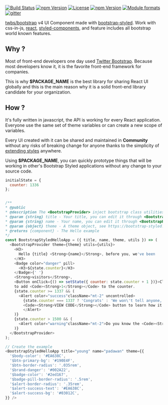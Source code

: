 [![Build Status](https://travis-ci.org/bootstrap-styled/v4.svg?branch=master)](https://travis-ci.org/bootstrap-styled/v4) 
[![npm Version](https://img.shields.io/npm/v/@bootstrap-styled/v4.svg?style=flat)](https://www.npmjs.com/package/@bootstrap-styled/v4) 
[![License](https://img.shields.io/npm/l/@bootstrap-styled/v4.svg?style=flat)](https://www.npmjs.com/package/@bootstrap-styled/v4) 
[![npm Version](https://img.shields.io/node/v/@bootstrap-styled/v4.svg?style=flat)](https://www.npmjs.com/package/@bootstrap-styled/v4) 
[![Module formats](https://img.shields.io/badge/module%20formats-umd%2C%20cjs%2C%20esm-green.svg?style=flat)](https://www.npmjs.com/package/@bootstrap-styled/v4)
[![gitter](https://badges.gitter.im/bootstrap-styled/bootstrap-styled.svg)](https://gitter.im/bootstrap-styled)

[twbs/bootstrap](https://github.com/twbs/bootstrap) v4 UI Component made with [bootstrap-styled](https://bootstrap-styled.github.io/bootstrap-styled). Work with css-in-js, [react](https://github.com/facebook/react), [styled-components](https://github.com/styled-components/styled-components), and feature includes all bootstrap world known features.

## Why ?

Most of front-end developers one day used [Twitter Bootstrap](http://getbootstrap.com). Because most developers know it, it is the favorite front-end framework for companies.

This is why **$PACKAGE_NAME** is the best library for sharing React UI globally and this is the main reason why it is a solid front-end library candidate for your organization.
 
## How ?

It's fully written in javascript, the API is working for every React application. Everyone use the same set of theme variables or can create a new scope of variables.
 
Every UI created with it can be shared and maintained in **Community** without any risks of breaking change for anyone thanks to the simplicity of [extending styles](https://www.styled-components.com/docs/basics#extending-styles) anywhere.

Using **$PACKAGE_NAME**, you can quickly prototype things that will be working in other's Bootstrap Styled applications without any change to your source code.

```js
initialState = {
  counter: 1336
};


/**
* @public
* @description The <BootstrapProvider> inject bootstrap class utilities and a theme that can be customized.
* @param {string} title - Your title, you can edit it through <BootstrapHello /> 
* @param {string} name - Your name, you can edit it through <BootstrapHello />
* @param {object} theme - A theme object, see https://bootstrap-styled.github.io/bootstrap-styled for more details
* @returns {component} - The Hello example
*/
const BootstrapStyledHelloApp = ({ title, name, theme, utils }) => (
  <BootstrapProvider theme={theme} utils={utils}>
    <H3>
      Hello {title} <Strong>{name}</Strong>, before you, we've been
    </H3> 
    <Badge color="danger" pill>
      <H3>${state.counter}</H3>
    </Badge>{' '} 
    <Strong>visitors</Strong>,
    <Button onClick={() => setState({ counter: state.counter + 1 })}>Click Here</Button> 
    to add <Code><Strong>1</Strong></Code> to the counter.
    {state.counter >= 1337 && (
      <Alert color="success"className="mt-2" uncontrolled>
        {state.counter === 1337 ? 'Congrats' : 'We won\'t tell anyone,'}, now click on 
        <Code><Strong>VIEW CODE</Strong></Code> button to learn how it work
        </Alert>
    )}
    {state.counter > 1500 && (
      <Alert color="warning"className="mt-2">Do you know the <Code><Strong>Code snippet</Strong></Code> can be edited in live?</Alert>
    )}
  </BootstrapProvider>
);

// Create the example
<BootstrapStyledHelloApp title="young" name="padawan" theme={{
  '$body-color': '#EA638C',
  '$btn-primary-bg': '#190E4F',
  '$btn-border-radius': '.035rem',
  '$brand-danger': '#002A22',
  '$badge-color': '#2ed167',
  '$badge-pill-border-radius': '.5rem',
  '$alert-border-radius': '.35rem',
  '$alert-success-text': '#EA638C',
  '$alert-success-bg': '#03012C',
}} />
```
